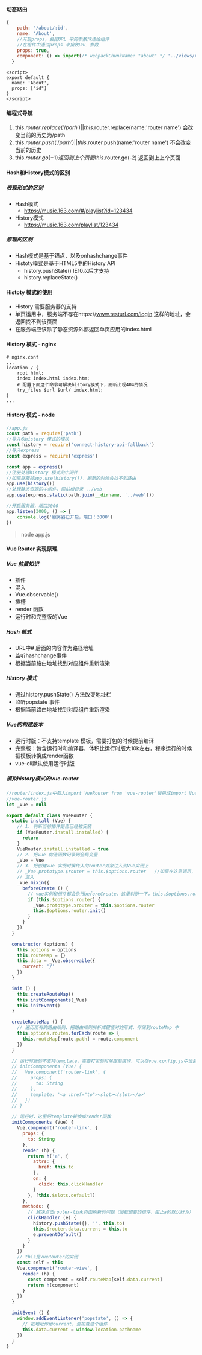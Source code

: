 #### 动态路由

````javascript
{
    path: '/about/:id',
    name: 'About',
    //开启props，会把URL 中的参数传递给组件
    //在组件中通过props 来接收URL 参数
    props: true,
    component: () => import(/* webpackChunkName: "about" */ '../views/About.vue')
  }
````

````vue
<script>
export default {
  name: 'About',
  props: ["id"]
}
</script>
````

#### 编程式导航

1. this.$router.replace('/parh') ||  this.$router.replace(name:'router name')   会改变当前的历史为/path
2. this.$router.push('/parh') ||  this.$router.push(name:'router name')   不会改变当前的历史
3. this.$router.go(-1) 返回到上个页面  this.$router.go(-2) 返回到上上个页面

#### Hash和History模式的区别

##### 表现形式的区别

- Hash模式
  - https://music.163.com/#/playlist?id=123434
- History模式
  - https://music.163.com/playlist/123434

##### 原理的区别

- Hash模式是基于锚点，以及onhashchange事件
- Histoty模式是基于HTML5中的History API
  - history.pushState()      IE10以后才支持
  - history.replaceState()

#### Histoty 模式的使用

- History 需要服务器的支持
- 单页运用中，服务端不存在https://www.testurl.com/login 这样的地址，会返回找不到该页面
- 在服务端应该除了静态资源外都返回单页应用的index.html

#### History 模式 - nginx

````
# nginx.conf
...
location / {
	root html;
	index index.html index.htm;
	# 配置下面这个命令可解决history模式下，刷新出现404的情况
	try_files $url $url/ index.html;
}
...
````

#### History 模式 - node

````javascript
//app.js
const path = require('path')
//导入吹history 模式的模块
const history = require('connect-history-api-fallback')
//导入express
const express = require('express')

const app = express()
//注册处理history 模式的中间件
//如果屏蔽掉app.use(history())，刷新的时候会找不到路由
app.use(history()) 
//处理静态资源的中间件，网站根目录 ../web
app.use(express.static(path.join(__dirname, '../web')))

//开启服务器，端口3000
app.listen(3000, () => {
    console.log('服务器已开启，端口：3000')
})
````

> node app.js

#### Vue Router 实现原理

##### Vue 前置知识

- 插件
- 混入
- Vue.observable()
- 插槽
- render 函数
- 运行时和完整版的Vue

##### Hash 模式

- URL中# 后面的内容作为路径地址
- 监听hashchange事件
- 根据当前路由地址找到对应组件重新渲染

##### History 模式

- 通过history.pushState() 方法改变地址栏
- 监听popstate 事件
- 根据当前路由地址找到对应组件重新渲染

##### Vue的构建版本

- 运行时版：不支持template 模板，需要打包的时候提前编译
- 完整版：包含运行时和编译器，体积比运行时版大10k左右，程序运行的时候把模板转换成render函数
- vue-cli默认使用运行时版

##### 模拟history模式的vue-router

````javascript
//router/index.js中载入import VueRouter from 'vue-router'替换成import VueRouter from '../vuerouter'即可
//vue-router.js
let _Vue = null

export default class VueRouter {
  static install (Vue) {
    // 1. 判断当前插件是否已经被安装
    if (VueRouter.install.installed) {
      return
    }
    VueRouter.install.installed = true
    // 2. 把Vue 构造函数记录到全局变量
    _Vue = Vue
    // 3. 把创建Vue 实例时候传入的router对象注入到Vue实例上
    // _Vue.prototype.$router = this.$options.router   //如果在这里调用，this指向VueRouter，我们需要指向Vue
    // 混入
    _Vue.mixin({
      beforeCreate () {
        // vue实例和组件都会执行beforeCreate，这里判断一下，this.$options.router只有在vue实例中才有，组件中没有
        if (this.$options.router) {
          _Vue.prototype.$router = this.$options.router
          this.$options.router.init()
        }
      }
    })
  }

  constructor (options) {
    this.options = options
    this.routeMap = {}
    this.data = _Vue.observable({
      current: '/'
    })
  }

  init () {
    this.createRouteMap()
    this.initCommponents(_Vue)
    this.initEvent()
  }

  createRouteMap () {
    // 遍历所有的路由规则、把路由规则解析成键值对的形式，存储到routeMap 中
    this.options.routes.forEach(route => {
      this.routeMap[route.path] = route.component
    })
  }

  // 运行时版的不支持template，需要打包的时候提前编译，可以在vue.config.js中设置runtimeCompiler: true
  // initCommponents (Vue) {
  //   Vue.component('router-link', {
  //     props: {
  //       to: String
  //     },
  //     template: '<a :href="to"><slot></slot></a>'
  //   })
  // }

  // 运行时，这里把template转换成render函数
  initCommponents (Vue) {
    Vue.component('router-link', {
      props: {
        to: String
      },
      render (h) {
        return h('a', {
          attrs: {
            href: this.to
          },
          on: {
            click: this.clickHandler
          }
        }, [this.$slots.default])
      },
      methods: {
        // 解决点击router-link页面刷新的问题（加载想要的组件，阻止a的默认行为）
        clickHandler (e) {
          history.pushState({}, '', this.to)
          this.$router.data.current = this.to
          e.preventDefault()
        }
      }
    })
    // this是VueRouter的实例
    const self = this
    Vue.component('router-view', {
      render (h) {
        const component = self.routeMap[self.data.current]
        return h(component)
      }
    })
  }

  initEvent () {
    window.addEventListener('popstate', () => {
      // 把地址传给current，会加载这个组件
      this.data.current = window.location.pathname
    })
  }
}

````

